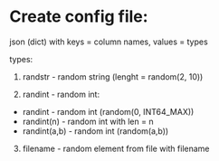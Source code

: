 
# Create config file:

json (dict) with keys = column names, values = types

types:
1. randstr - random string (lenght = random(2, 10))

2. randint - random int:
- randint - random int (random(0, INT64_MAX))
- randint(n) - random int with len = n
- randint(a,b) - random int (random(a,b))

3. filename - random element from file with filename
